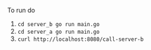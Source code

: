 To run do
1) `cd server_b
go run main.go
`
2) `cd server_a
go run main.go
`
3) `curl http://localhost:8080/call-server-b`